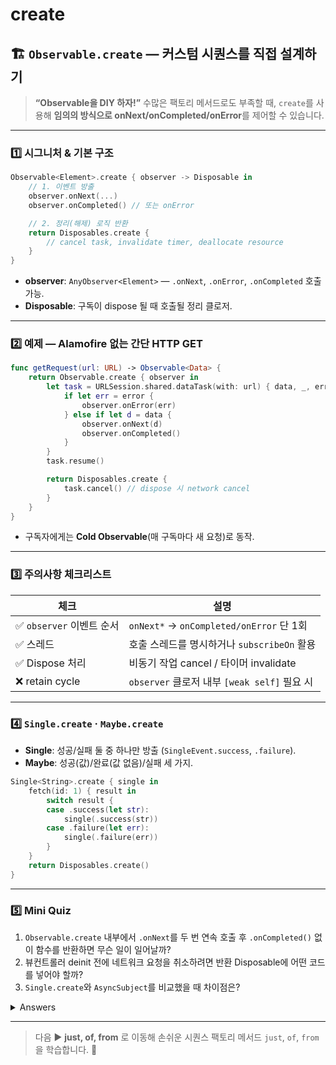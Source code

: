 # create

## 🏗️ `Observable.create` — 커스텀 시퀀스를 직접 설계하기

> **“Observable을 DIY 하자!”** 수많은 팩토리 메서드로도 부족할 때, `create`를 사용해 **임의의 방식으로 onNext/onCompleted/onError**를 제어할 수 있습니다.

***

### 1️⃣ 시그니처 & 기본 구조

```swift
Observable<Element>.create { observer -> Disposable in
    // 1. 이벤트 방출
    observer.onNext(...)
    observer.onCompleted() // 또는 onError

    // 2. 정리(해제) 로직 반환
    return Disposables.create {
        // cancel task, invalidate timer, deallocate resource
    }
}
```

* **observer**: `AnyObserver<Element>` — `.onNext`, `.onError`, `.onCompleted` 호출 가능.
* **Disposable**: 구독이 dispose 될 때 호출될 정리 클로저.

***

### 2️⃣ 예제 — Alamofire 없는 간단 HTTP GET

```swift
func getRequest(url: URL) -> Observable<Data> {
    return Observable.create { observer in
        let task = URLSession.shared.dataTask(with: url) { data, _, error in
            if let err = error {
                observer.onError(err)
            } else if let d = data {
                observer.onNext(d)
                observer.onCompleted()
            }
        }
        task.resume()

        return Disposables.create {
            task.cancel() // dispose 시 network cancel
        }
    }
}
```

* 구독자에게는 **Cold Observable**(매 구독마다 새 요청)로 동작.

***

### 3️⃣ 주의사항 체크리스트

| 체크                  | 설명                                     |
| ------------------- | -------------------------------------- |
| ✅ `observer` 이벤트 순서 | `onNext*` → `onCompleted/onError` 단 1회 |
| ✅ 스레드               | 호출 스레드를 명시하거나 `subscribeOn` 활용         |
| ✅ Dispose 처리        | 비동기 작업 cancel / 타이머 invalidate         |
| ❌ retain cycle      | `observer` 클로저 내부 `[weak self]` 필요 시   |

***

### 4️⃣ `Single.create` · `Maybe.create`

* **Single**: 성공/실패 둘 중 하나만 방출 (`SingleEvent.success`, `.failure`).
* **Maybe**: 성공(값)/완료(값 없음)/실패 세 가지.

```swift
Single<String>.create { single in
    fetch(id: 1) { result in
        switch result {
        case .success(let str):
            single(.success(str))
        case .failure(let err):
            single(.failure(err))
        }
    }
    return Disposables.create()
}
```

***

### 5️⃣ Mini Quiz

1. `Observable.create` 내부에서 `.onNext`를 두 번 연속 호출 후 `.onCompleted()` 없이 함수를 반환하면 무슨 일이 일어날까?
2. 뷰컨트롤러 deinit 전에 네트워크 요청을 취소하려면 반환 Disposable에 어떤 코드를 넣어야 할까?
3. `Single.create`와 `AsyncSubject`를 비교했을 때 차이점은?

<details>

<summary>Answers</summary>

1. 스트림이 **완료되지 않아** 구독자가 `.completed` 이벤트를 수신하지 못하고, 작업이 영구히 열려 있을 수 있다. (Dispose 호출 시까지 유출)
2. `task.cancel()` 과 같이 URLSessionTask를 취소하거나, alamofireRequest.cancel() 호출 등을 넣어 Dispose 시 네트워크 종료.
3. `Single`은 **Cold**이고 subscribe 시 생성·방출·완료를 스스로 처리하지만, `AsyncSubject`는 **Hot**으로 외부에서 `onNext`/`onCompleted` 제어한다.

</details>

***

> 다음 ▶️ **just, of, from** 로 이동해 손쉬운 시퀀스 팩토리 메서드 `just`, `of`, `from`을 학습합니다. 🚀
